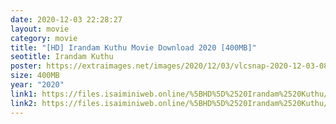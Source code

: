 ```yaml
---
date: 2020-12-03 22:28:27
layout: movie
category: movie
title: "[HD] Irandam Kuthu Movie Download 2020 [400MB]"
seotitle: Irandam Kuthu
poster: https://extraimages.net/images/2020/12/03/vlcsnap-2020-12-03-08h21m50s295.md.png
size: 400MB
year: "2020"
link1: https://files.isaiminiweb.online/%5BHD%5D%2520Irandam%2520Kuthu/(%2520Telegram%2520%40isaiminidownload%2520)%2520-%2520IRANDAM%2520KUTHTHU%2520(2020)%2520Tamil%2520HDRip%2520-%2520400MB%2520-%2520x264%2520-%2520MP3.mkv?rootId=0AJtZkTkXLBuYUk9PVA
link2: https://files.isaiminiweb.online/%5BHD%5D%2520Irandam%2520Kuthu/(%2520Telegram%2520%40isaiminidownload%2520)%2520-%2520IRANDAM%2520KUTHTHU%2520(2020)%2520Tamil%2520HDRip%2520-%2520400MB%2520-%2520x264%2520-%2520MP3.mkv?rootId=0AJtZkTkXLBuYUk9PVA
---
```

